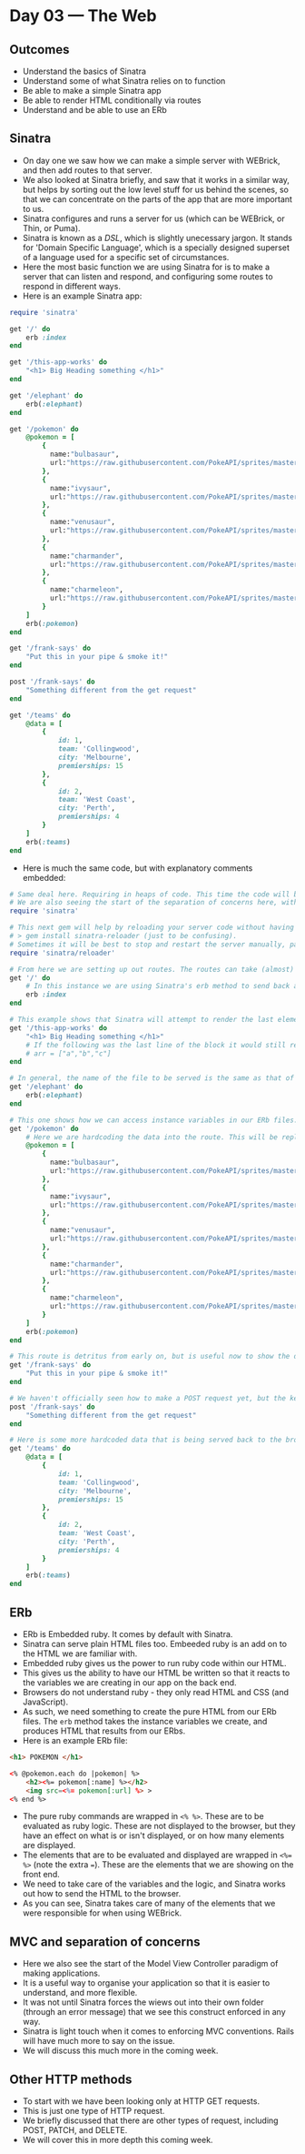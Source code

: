 # Day 03 — The Web

## Outcomes
- Understand the basics of Sinatra
- Understand some of what Sinatra relies on to function
- Be able to make a simple Sinatra app
- Be able to render HTML conditionally via routes
- Understand and be able to use an ERb

## Sinatra
- On day one we saw how we can make a simple server with WEBrick, and then add routes to that server.
- We also looked at Sinatra briefly, and saw that it works in a similar way, but helps by sorting out the low level stuff for us behind the scenes, so that we can concentrate on the parts of the app that are more important to us.
- Sinatra configures and runs a server for us (which can be WEBrick, or Thin, or Puma). 
- Sinatra is known as a *_DSL_*, which is slightly unecessary jargon. It stands for 'Domain Specific Language', which is a specially designed superset of a language used for a specific set of circumstances.
- Here the most basic function we are using Sinatra for is to make a server that can listen and respond, and configuring some routes to respond in different ways.
- Here is an example Sinatra app:

```ruby
require 'sinatra'

get '/' do
    erb :index
end

get '/this-app-works' do
    "<h1> Big Heading something </h1>"
end

get '/elephant' do
    erb(:elephant)
end

get '/pokemon' do 
    @pokemon = [
        {
          name:"bulbasaur",
          url:"https://raw.githubusercontent.com/PokeAPI/sprites/master/sprites/pokemon/1.png"
        },
        {
          name:"ivysaur",
          url:"https://raw.githubusercontent.com/PokeAPI/sprites/master/sprites/pokemon/2.png"
        },
        {
          name:"venusaur",
          url:"https://raw.githubusercontent.com/PokeAPI/sprites/master/sprites/pokemon/3.png"
        },
        {
          name:"charmander",
          url:"https://raw.githubusercontent.com/PokeAPI/sprites/master/sprites/pokemon/4.png"
        },
        {
          name:"charmeleon",
          url:"https://raw.githubusercontent.com/PokeAPI/sprites/master/sprites/pokemon/5.png"
        }
    ]
    erb(:pokemon)
end

get '/frank-says' do
    "Put this in your pipe & smoke it!"
end

post '/frank-says' do 
    "Something different from the get request"
end

get '/teams' do
    @data = [
        {
            id: 1,
            team: 'Collingwood',
            city: 'Melbourne',
            premierships: 15
        },
        {
            id: 2,
            team: 'West Coast',
            city: 'Perth',
            premierships: 4
        }
    ]
    erb(:teams)
end
```

- Here is much the same code, but with explanatory comments embedded:

```ruby
# Same deal here. Requiring in heaps of code. This time the code will bring with it other gems that will run behind the scenes. There was magic with WEBrick, but it was low level. This time there is much more magic.
# We are also seeing the start of the separation of concerns here, with most of our views not being mixed in with the code, but syphoned off into files in their own folder (/views). This is the V (views - the visible and presentation part of the application) in MVC.
require 'sinatra'

# This next gem will help by reloading your server code without having to stop and restart the server. 
# > gem install sinatra-reloader (just to be confusing).
# Sometimes it will be best to stop and restart the server manually, particularly if the changes are not being reflected - 'sinatra/reloader' is not a perfect solution to that problem.
require 'sinatra/reloader'

# From here we are setting up out routes. The routes can take (almost) any string we like (keep in mind what you know about URI's and delimiters). Sinatra takes care of setting up the response object for us, and doing all the work of attaching things. Much more of the process is performed behind the scenes here. 
get '/' do
    # In this instance we are using Sinatra's erb method to send back a particular embedded ruby file, in this case 'index.erb'. This is convention for the '/', but we could call the file whatever we like.
    erb :index
end

# This example shows that Sinatra will attempt to render the last element in the block by default. 
get '/this-app-works' do
    "<h1> Big Heading something </h1>"
    # If the following was the last line of the block it would still render it. In this example Sinatra concatenates the stings. An array of numbers errors out.
    # arr = ["a","b","c"]
end

# In general, the name of the file to be served is the same as that of the path. This is convention, and often the framework will work on this basis by default (that is, if no file is given then it will look for a file of the same name as the path in /views to render). Sinatra asks that we specify a file though. I could have rendered index.erb, or pokemon.erb, but here I am following convention and rendering elephant.erb.
get '/elephant' do
    erb(:elephant)
end

# This one shows how we can access instance variables in our ERb files. ERbs are HTML files with embedded ruby. The browser *cannot* read ruby, so they have to be processed before they are sent from the server back to the browser. The erb method does this for us. It looks at the value of the instance method, and then processes the HTML that is produced as a result. The pure HTML is then sent out in response (attached as the response message/body).
get '/pokemon' do 
    # Here we are hardcoding the data into the route. This will be replaced by calls to external elements in the future.
    @pokemon = [
        {
          name:"bulbasaur",
          url:"https://raw.githubusercontent.com/PokeAPI/sprites/master/sprites/pokemon/1.png"
        },
        {
          name:"ivysaur",
          url:"https://raw.githubusercontent.com/PokeAPI/sprites/master/sprites/pokemon/2.png"
        },
        {
          name:"venusaur",
          url:"https://raw.githubusercontent.com/PokeAPI/sprites/master/sprites/pokemon/3.png"
        },
        {
          name:"charmander",
          url:"https://raw.githubusercontent.com/PokeAPI/sprites/master/sprites/pokemon/4.png"
        },
        {
          name:"charmeleon",
          url:"https://raw.githubusercontent.com/PokeAPI/sprites/master/sprites/pokemon/5.png"
        }
    ]
    erb(:pokemon)
end

# This route is detritus from early on, but is useful now to show the difference in the HTTP verbs (GET, POST, PATCH, etc). The contrast is made with the post method that follows this method.
get '/frank-says' do
    "Put this in your pipe & smoke it!"
end

# We haven't officially seen how to make a POST request yet, but the key thing here is that it is a totally separate request from the get request with the same path name. It's vital to understand that although the path is the same, the code is separate, and does something different in our application.
post '/frank-says' do 
    "Something different from the get request"
end

# Here is some more hardcoded data that is being served back to the browser. In the future we will not hardcode this data, and instead get it from some sort of storage - a file, a CSV file, a relational database (one that has tables, eg. SQLite, Postgres), or a document/NoSQL database (one that stores objects that look more like hashes, eg. Mongo).
get '/teams' do
    @data = [
        {
            id: 1,
            team: 'Collingwood',
            city: 'Melbourne',
            premierships: 15
        },
        {
            id: 2,
            team: 'West Coast',
            city: 'Perth',
            premierships: 4
        }
    ]
    erb(:teams)
end
```

## ERb
- ERb is Embedded ruby. It comes by default with Sinatra.
- Sinatra can serve plain HTML files too. Embeeded ruby is an add on to the HTML we are familiar with.
- Embedded ruby gives us the power to run ruby code within our HTML.
- This gives us the ability to have our HTML be written so that it reacts to the variables we are creating in our app on the back end.
- Browsers do not understand ruby - they only read HTML and CSS (and JavaScript).
- As such, we need something to create the pure HTML from our ERb files. The `erb` method takes the instance variables we create, and produces HTML that results from our ERbs. 
- Here is an example ERb file:

```html
<h1> POKEMON </h1>

<% @pokemon.each do |pokemon| %>
    <h2><%= pokemon[:name] %></h2>
    <img src=<%= pokemon[:url] %> >
<% end %>
```

- The pure ruby commands are wrapped in `<% %>`. These are to be evaluated as ruby logic. These are not displayed to the browser, but they have an effect on what is or isn't displayed, or on how many elements are displayed.
- The elements that are to be evaluated and displayed are wrapped in `<%= %>` (note the extra `=`). These are the elements that we are showing on the front end. 
- We need to take care of the variables and the logic, and Sinatra works out how to send the HTML to the browser.
- As you can see, Sinatra takes care of many of the elements that we were responsible for when using WEBrick.

## MVC and separation of concerns
- Here we also see the start of the Model View Controller paradigm of making applications. 
- It is a useful way to organise your application so that it is easier to understand, and more flexible.
- It was not until Sinatra forces the wiews out into their own folder (through an error message) that we see this construct enforced in any way.
- Sinatra is light touch when it comes to enforcing MVC conventions. Rails will have much more to say on the issue.
- We will discuss this much more in the coming week.

## Other HTTP methods
- To start with we have been looking only at HTTP GET requests.
- This is just one type of HTTP request.
- We briefly discussed that there are other types of request, including POST, PATCH, and DELETE.
- We will cover this in more depth this coming week. 